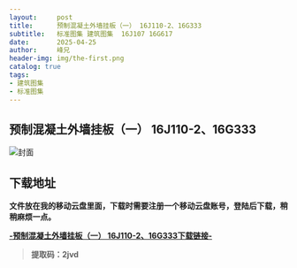 ```yaml
---
layout:     post
title:      预制混凝土外墙挂板（一） 16J110-2、16G333
subtitle:   标准图集 建筑图集  16J107 16G617
date:       2025-04-25
author:     峰兄
header-img: img/the-first.png
catalog: true
tags:
- 建筑图集
- 标准图集
---
```

## 预制混凝土外墙挂板（一） 16J110-2、16G333
![封面](https://pic1.imgdb.cn/item/6809a0ca58cb8da5c8c76982.jpg)

## 下载地址 ##
**文件放在我的移动云盘里面，下载时需要注册一个移动云盘账号，登陆后下载，稍稍麻烦一点。**  
  
[**-预制混凝土外墙挂板（一） 16J110-2、16G333下载链接-**](https://caiyun.139.com/m/i?105CqSBpJyPNO)

> **提取码：2jvd**

